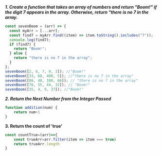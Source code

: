 ***1. Create a function that takes an array of numbers and return "Boom!" if the digit 7 appears in the array. Otherwise, return "there is no 7 in the array.***

```js client
const sevenBoom = (arr) => {
  const myArr = [...arr];
  const find7 = myArr.find((item) => item.toString().includes("7"));
  console.log(find7);
  if (find7) {
    return "Boom!";
  } else {
    return "there is no 7 in the array";
  }
};
sevenBoom([2, 6, 7, 9, 3]); //"Boom!"
sevenBoom([33, 68, 400, 5]); //"there is no 7 in the array"
sevenBoom([86, 48, 100, 66]); // "there is no 7 in the array"
sevenBoom([76, 55, 44, 32]); // "Boom!"
sevenBoom([35, 4, 9, 37]); //"Boom!"
```
***2. Return the Next Number from the Integer Passed***

```js client
function addition(num) {
	return num+1
}
```
**3. Return the count of 'true'**

```js client
const countTrue=(arr)=>{
    const trueArr=arr.filter(item => item === true)
    return trueArr.length
}
```

